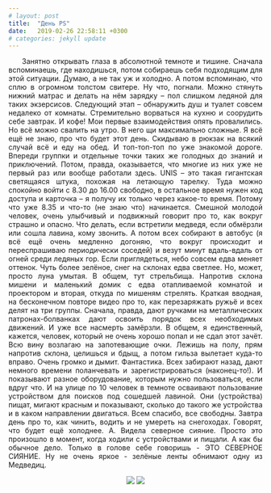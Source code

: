 ```yaml
---
# layout: post
title:  "День PS"
date:   2019-02-26 22:58:11 +0300
# categories: jekyll update
---
```


<div style="text-align: justify">
&nbsp;&nbsp;&nbsp;&nbsp;
Занятно открывать глаза в абсолютной темноте и тишине. Сначала вспоминаешь, где находишься, потом собираешь себя подходящим для этой ситуации. Думаю, а не так уж и холодно. А потом вспоминаю, что сплю в огромном толстом свитере. Ну что, погнали. Можно стянуть нижний матрас и делать на нём зарядку – пол слишком ледяной для таких экзерсисов. Следующий этап – обнаружить душ и туалет совсем недалеко от комнаты. Стремительно ворваться на кухню и соорудить себе завтрак. И кофе! Мои первые взаимодействия опять провалились. Но всё можно свалить на утро. В него щи максимально сложные. Я всё ещё не знаю, про что будет этот день. Скидываю в рюкзак на всякий случай всё и еду на обед. И топ-топ-топ по уже знакомой дороге. Впереди группки и отдельные точки таких же голодных до знаний и приключений. Потом, правда, оказывается, что многие из них уже не первый раз или вообще работали здесь. UNIS – это такая гигантская светящаяся штука, похожая на летающую тарелку. Туда можно спокойно войти с 8.30 до 16.00 свободно, в остальное время нужен код доступа и карточка – я получу их только через какое-то время. Потому что уже 8.35 и что-то (не знаю что) начинается. Смешной молодой человек, очень улыбчивый и подвижный говорит про то, как вокруг страшно и опасно. Что делать, если встретили медведя, если обмёрзли или сошла лавина, кому звонить. А потом всех собирают в автобус (я всё ещё очень медленно догоняю, что вокруг происходит и переспрашиваю периодически соседей) и везут минут вдаль-вдаль от огней среди ледяных гор. Если приглядеться, небо совсем едва меняет оттенок. Чуть более зелёное, снег на склонах едва светлее. Но, может, просто луна умытая. В общем, тут стрельбища. Напротив склона мишени и маленький домик с едва отапливаемой комнатой и проектором и вторая, откуда по мишеням стрелять. Краткая вводная, на бесконечном повторе видео про то, как перезаряжать ружьё и всех делят на три группы. Сначала, правда, дают ручками на металлических патронах-болванках дают освоить порядок всех необходимых движений. И уже все насмерть замёрзли. В общем, я единственный, кажется, человек, который не очень хорошо попал и не сдал этот зачёт. Всю вину возлагаю на запотевающие очки. Лежишь на полу, прям напротив склона, целишься и бдыщ, а потом гильза вылетает куда-то вправо. Очень громко и дымит. Фантастика. Всех забирают назад, дают немного времени поланчевать и зарегистрироваться (наконец-то!). И показывают разное оборудование, которым нужно пользоваться, если вдруг что. И на улице по 10 человек в темноте осваивают пользование устройством для поисков под сошедшей лавиной. Они (устройства) пищат, мигают красным и показывают, сколько до такого же устройства и в каком направлении двигаться. Всем спасибо, все свободны. Завтра день про то, как чинить, водить и не умереть на снегоходах. Говорят, что будет ещё холоднее. А. Видела северное сияние. Просто это произошло в момент, когда ходили с устройствами и пищали. А как бы обычное дело. Только в голове себе говоришь - ЭТО СЕВЕРНОЕ СИЯНИЕ. Ну не очень яркое - зелёные ленты обнимают одну из Медведиц.
</div>

<p align="center">
    <img src="{{site.baseurl}}/assets/images/216.png" />
    <img src="{{site.baseurl}}/assets/images/217.png" />
</p>


